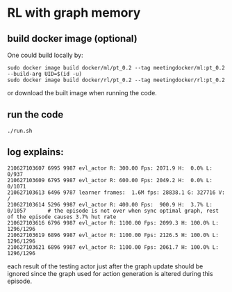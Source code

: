 # RL with graph memory

## build docker image (optional)
One could build locally by:

    sudo docker image build docker/ml/pt_0.2 --tag meetingdocker/ml:pt_0.2 --build-arg UID=$(id -u)
    sudo docker image build docker/rl/pt_0.2 --tag meetingdocker/rl:pt_0.2

or download the built image when running the code.
 
## run the code

    ./run.sh

## log explains:

    210627103607 6995 9987 evl_actor R: 300.00 Fps: 2071.9 H:  0.0% L: 0/937                                    
    210627103609 6795 9987 evl_actor R: 600.00 Fps: 2049.2 H:  0.0% L: 0/1071                                   
    210627103613 6496 9787 learner frames:  1.6M fps: 28838.1 G: 327716 V: /                                    
    210627103614 5296 9987 evl_actor R: 400.00 Fps:  900.9 H:  3.7% L: 0/1057       # the episode is not over when sync optimal graph, rest of the episode causes 3.7% hut rate                            
    210627103616 6796 9987 evl_actor R: 1100.00 Fps: 2099.3 H: 100.0% L: 1296/1296
    210627103619 6896 9987 evl_actor R: 1100.00 Fps: 2126.5 H: 100.0% L: 1296/1296
    210627103621 6896 9987 evl_actor R: 1100.00 Fps: 2061.7 H: 100.0% L: 1296/1296

each result of the testing actor just after the graph update should be ignored since the graph used for action generation is altered during this episode.
